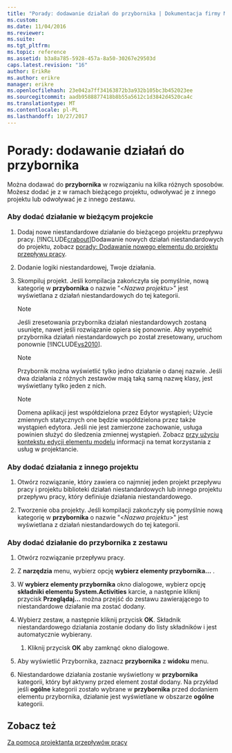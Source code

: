 ```yaml
---
title: "Porady: dodawanie działań do przybornika | Dokumentacja firmy Microsoft"
ms.custom: 
ms.date: 11/04/2016
ms.reviewer: 
ms.suite: 
ms.tgt_pltfrm: 
ms.topic: reference
ms.assetid: b3a8a785-5928-457a-8a50-30267e29503d
caps.latest.revision: "16"
author: ErikRe
ms.author: erikre
manager: erikre
ms.openlocfilehash: 23e042a7ff34163872b3a932b105bc3b452023ee
ms.sourcegitcommit: aadb9588877418b8b55a5612c1d3842d4520ca4c
ms.translationtype: MT
ms.contentlocale: pl-PL
ms.lasthandoff: 10/27/2017
---
```

# <a name="how-to-add-activities-to-the-toolbox"></a>Porady: dodawanie działań do przybornika
Można dodawać do **przybornika** w rozwiązaniu na kilka różnych sposobów. Możesz dodać je z w ramach bieżącego projektu, odwoływać je z innego projektu lub odwoływać je z innego zestawu.  
  
### <a name="to-add-an-activity-from-within-your-current-project"></a>Aby dodać działanie w bieżącym projekcie  
  
1.  Dodaj nowe niestandardowe działanie do bieżącego projektu przepływu pracy. [!INCLUDE[crabout](../test/includes/crabout_md.md)]Dodawanie nowych działań niestandardowych do projektu, zobacz [porady: Dodawanie nowego elementu do projektu przepływu pracy](../workflow-designer/how-to-add-a-new-item-to-a-workflow-project.md).  
  
2.  Dodanie logiki niestandardowej, Twoje działania.  
  
3.  Skompiluj projekt. Jeśli kompilacja zakończyła się pomyślnie, nową kategorię w **przybornika** o nazwie "\<*Nazwa projektu*>" jest wyświetlana z działań niestandardowych do tej kategorii.  
  
    > [!NOTE]
    >  Jeśli zresetowania przybornika działań niestandardowych zostaną usunięte, nawet jeśli rozwiązanie opiera się ponownie. Aby wypełnić przybornika działań niestandardowych po został zresetowany, uruchom ponownie [!INCLUDE[vs2010](../misc/includes/vs2010_md.md)].  
  
    > [!NOTE]
    >  Przybornik można wyświetlić tylko jedno działanie o danej nazwie. Jeśli dwa działania z różnych zestawów mają taką samą nazwę klasy, jest wyświetlany tylko jeden z nich.  
  
    > [!NOTE]
    >  Domena aplikacji jest współdzielona przez Edytor wystąpień; Użycie zmiennych statycznych one będzie współdzielona przez także wystąpień edytora. Jeśli nie jest zamierzone zachowanie, usługa powinien służyć do śledzenia zmiennej wystąpień. Zobacz [przy użyciu kontekstu edycji elementu modelu](/dotnet/framework/windows-workflow-foundation/using-the-modelitem-editing-context) informacji na temat korzystania z usług w projektancie.  
  
### <a name="to-add-an-activity-from-within-a-different-project"></a>Aby dodać działania z innego projektu  
  
1.  Otwórz rozwiązanie, który zawiera co najmniej jeden projekt przepływu pracy i projektu biblioteki działań niestandardowych lub innego projektu przepływu pracy, który definiuje działania niestandardowego.  
  
2.  Tworzenie oba projekty. Jeśli kompilacji zakończyły się pomyślnie nową kategorię w **przybornika** o nazwie "\<*Nazwa projektu*>" jest wyświetlana z działań niestandardowych do tej kategorii.  
  
### <a name="to-add-an-activity-to-the-toolbox-from-an-assembly"></a>Aby dodać działanie do przybornika z zestawu  
  
1.  Otwórz rozwiązanie przepływu pracy.  
  
2.  Z **narzędzia** menu, wybierz opcję **wybierz elementy przybornika...** .  
  
3.  W **wybierz elementy przybornika** okno dialogowe, wybierz opcję **składniki elementu System.Activities** karcie, a następnie kliknij przycisk **Przeglądaj...**  można przejść do zestawu zawierającego to niestandardowe działanie ma zostać dodany.  
  
4.  Wybierz zestaw, a następnie kliknij przycisk **OK**. Składnik niestandardowego działania zostanie dodany do listy składników i jest automatycznie wybierany.  
  
    1.  Kliknij przycisk **OK** aby zamknąć okno dialogowe.  
  
5.  Aby wyświetlić Przybornika, zaznacz **przybornika** z **widoku** menu.  
  
6.  Niestandardowe działania zostanie wyświetlony w **przybornika** kategorii, który był aktywny przed element został dodany. Na przykład jeśli **ogólne** kategorii zostało wybrane w **przybornika** przed dodaniem elementu przybornika, działanie jest wyświetlane w obszarze **ogólne** kategorii.  
  
## <a name="see-also"></a>Zobacz też  
 [Za pomocą projektanta przepływów pracy](../workflow-designer/using-the-workflow-designer.md)